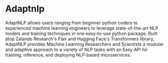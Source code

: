# Adaptnlp

AdaptNLP allows users ranging from beginner python coders to experienced machine learning engineers to leverage state-of-the-art NLP models and training techniques in one easy-to-use python package.
Built atop Zalando Research's Flair and Hugging Face's Transformers library, AdaptNLP provides Machine Learning Researchers and Scientists a modular and adaptive approach to a variety of NLP tasks with an Easy API for training, inference, and deploying NLP-based microservices.

